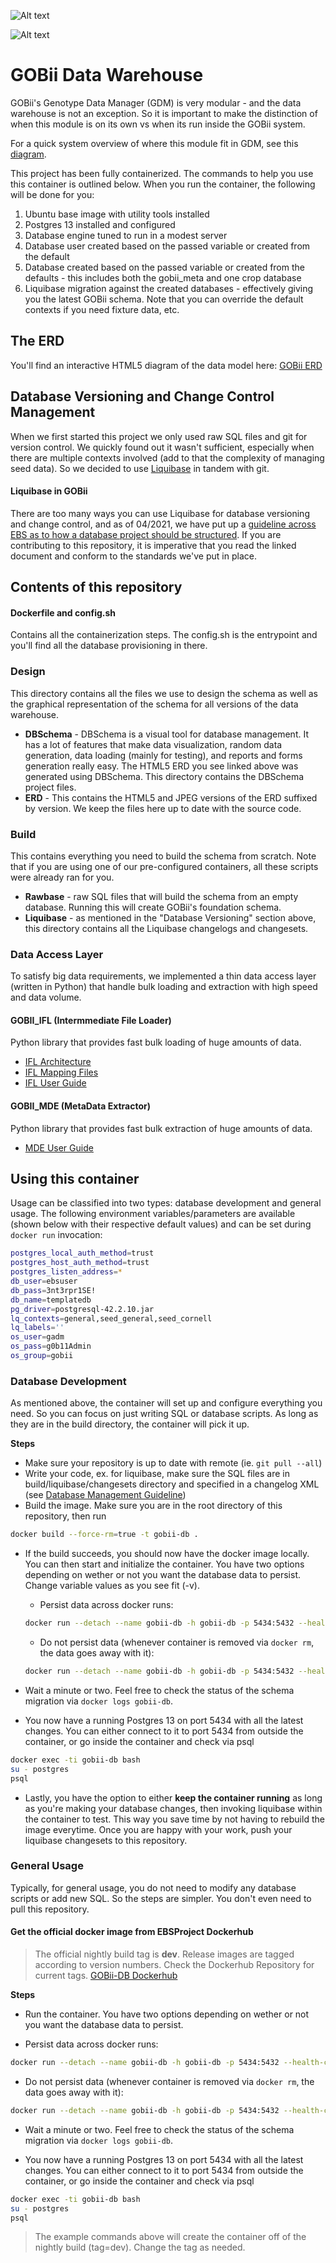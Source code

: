 ![Alt text](https://thumbnails-photos.amazon.com/v1/thumbnail/jlO5R-FlQi2jc7XIDi0WIw?viewBox=1153%2C328&ownerId=A3RL6H4CGV9EDF&groupShareToken=BMjypj3yTjKYQZeEzFAEUw.WzZF0j057nuvZB9AjXgh1l "EBS Project")

![Alt text](https://thumbnails-photos.amazon.com/v1/thumbnail/BoKZcnoqRbu1FA5S-pq0FQ?viewBox=860%2C430&ownerId=A3RL6H4CGV9EDF&groupShareToken=3nBmqRPHRkOSNoFCzXXJxA.g3lrRb25_s0FjHtiFfscnu "GOBii Project")

# GOBii Data Warehouse

GOBii's Genotype Data Manager (GDM) is very modular - and the data warehouse is not an exception. So it is important to make the distinction of when this module is on its own vs when its run inside the GOBii system.

For a quick system overview of where this module fit in GDM, see this [diagram](https://gobiiproject.atlassian.net/wiki/spaces/GD/pages/91717797/System+Architecture). 

This project has been fully containerized. The commands to help you use this container is outlined below. When you run the container, the following will be done for you:

1. Ubuntu base image with utility tools installed
2. Postgres 13 installed and configured
3. Database engine tuned to run in a modest server
4. Database user created based on the passed variable or created from the default
5. Database created based on the passed variable or created from the defaults - this includes both the gobii_meta and one crop database
6. Liquibase migration against the created databases - effectively giving you the latest GOBii schema. Note that you can override the default contexts if you need fixture data, etc.



## The ERD

You'll find an interactive HTML5 diagram of the data model here: [GOBii ERD](https://gobiiproject.atlassian.net/wiki/spaces/GDW/pages/249200646/Entity+Relationship+Diagram)


## Database Versioning and Change Control Management

When we first started this project we only used raw SQL files and git for version control. We quickly found out it wasn't sufficient, especially when there are multiple contexts involved (add to that the complexity of managing seed data). So we decided to use [Liquibase](https://www.liquibase.org/) in tandem with git. 

#### Liquibase in GOBii

There are too many ways you can use Liquibase for database versioning and change control, and as of 04/2021, we have put up a [guideline across EBS as to how a database project should be structured](https://ebsproject.atlassian.net/wiki/spaces/DB/pages/29006528708/EBS+Database+Project+Structure). If you are contributing to this repository, it is imperative that you read the linked document and conform to the standards we've put in place.


## Contents of this repository


#### Dockerfile and config.sh
Contains all the containerization steps. The config.sh is the entrypoint and you'll find all the database provisioning in there.

### Design

This directory contains all the files we use to design the schema as well as the graphical representation of the schema for all versions of the data warehouse.

* **DBSchema** - DBSchema is a visual tool for database management. It has a lot of features that make data visualization, random data generation, data loading (mainly for testing), and reports and forms generation really easy. The HTML5 ERD you see linked above was generated using DBSchema. This directory contains the DBSchema project files. 
* **ERD** - This contains the HTML5 and JPEG versions of the ERD suffixed by version. We keep the files here up to date with the source code.


### Build

This contains everything you need to build the schema from scratch. Note that if you are using one of our pre-configured containers, all these scripts were already ran for you.

* **Rawbase** - raw SQL files that will build the schema from an empty database. Running this will create GOBii's foundation schema.
* **Liquibase** - as mentioned in the "Database Versioning" section above, this directory contains all the Liquibase changelogs and changesets.

### Data Access Layer

To satisfy big data requirements, we implemented a thin data access layer (written in Python) that handle bulk loading and extraction with high speed and data volume.

#### GOBII_IFL (Intermmediate File Loader)

Python library that provides fast bulk loading of huge amounts of data.

* [IFL Architecture](https://gobiiproject.atlassian.net/wiki/spaces/GDW/pages/257589467/IFL+Architecture)
* [IFL Mapping Files](https://gobiiproject.atlassian.net/wiki/spaces/GDW/pages/257589483/IFL+Mapping+Files)
* [IFL User Guide](https://gobiiproject.atlassian.net/wiki/spaces/GDW/pages/257589524/IFL+User+Guide)

#### GOBII_MDE (MetaData Extractor)

Python library that provides fast bulk extraction of huge amounts of data.

* [MDE User Guide](https://gobiiproject.atlassian.net/wiki/spaces/GDW/pages/260178249/MDE+User+Guide)


## Using this container

Usage can be classified into two types: database development and general usage. The following environment variables/parameters are available (shown below with their respective default values) and can be set during `docker run` invocation:

```bash
postgres_local_auth_method=trust
postgres_host_auth_method=trust
postgres_listen_address=*
db_user=ebsuser
db_pass=3nt3rpr1SE!
db_name=templatedb
pg_driver=postgresql-42.2.10.jar
lq_contexts=general,seed_general,seed_cornell
lq_labels=''
os_user=gadm
os_pass=g0b11Admin
os_group=gobii
```


### Database Development

As mentioned above, the container will set up and configure everything you need. So you can focus on just writing SQL or database scripts. As long as they are in the build directory, the container will pick it up.

**Steps**


* Make sure your repository is up to date with remote (ie. `git pull --all`)
* Write your code, ex. for liquibase, make sure the SQL files are in build/liquibase/changesets directory and specified in a changelog XML (see [Database Management Guideline](https://ebsproject.atlassian.net/wiki/spaces/DB/pages/104235022/Database+Change+Management))
* Build the image. Make sure you are in the root directory of this repository, then run

```bash  
docker build --force-rm=true -t gobii-db .
```
* If the build succeeds, you should now have the docker image locally. You can then start and initialize the container. You have two options depending on wether or not you want the database data to persist. Change variable values as you see fit (-v).
	* Persist data across docker runs: 
	```bash 
	docker run --detach --name gobii-db -h gobii-db -p 5434:5432 --health-cmd="pg_isready -U postgres || exit 1" -e "db_name=gobii_db" -e "db_user=kevin" -e "lq_contexts=general,seed_general,seed_cornell" -v gobii_postgres_etc:/etc/postgresql -v gobii_postgres_log:/var/log/postgresql -v gobii_postgres_lib:/var/lib/postgresql -it gobii-db:latest
	```
	* Do not persist data (whenever container is removed via `docker rm`, the data goes away with it): 
	```bash
	docker run --detach --name gobii-db -h gobii-db -p 5434:5432 --health-cmd="pg_isready -U postgres || exit 1" -e "db_name=gobii_db" -e "db_user=kevin" -e "lq_contexts=general,seed_general,seed_cornell" -it gobii-db:latest
	```

* Wait a minute or two. Feel free to check the status of the schema migration via `docker logs gobii-db`.
* You now have a running Postgres 13 on port 5434 with all the latest changes. You can either connect to it to port 5434 from outside the container, or go inside the container and check via psql

```bash
docker exec -ti gobii-db bash
su - postgres
psql
```
* Lastly, you have the option to either **keep the container running** as long as you're making your database changes, then invoking liquibase within the container to test. This way you save time by not having to rebuild the image everytime. Once you are happy with your work, push your liquibase changesets to this repository.


### General Usage

Typically, for general usage, you do not need to modify any database scripts or add new SQL. So the steps are simpler. You don't even need to pull this repository.

#### Get the official docker image from **EBSProject Dockerhub**

> The official nightly build tag is **dev**. Release images are tagged according to version numbers. Check the Dockerhub Repository for current tags. [GOBii-DB Dockerhub](https://hub.docker.com/r/ebsproject/gobii-db)

**Steps**


* Run the container. You have two options depending on wether or not you want the database data to persist.

* Persist data across docker runs:
```bash
docker run --detach --name gobii-db -h gobii-db -p 5434:5432 --health-cmd="pg_isready -U postgres || exit 1" -e "db_name=gobii_db" -e "db_user=kevin" -e "lq_contexts=general,seed_general,seed_cornell" -v gobii_postgres_etc:/etc/postgresql -v gobii_postgres_log:/var/log/postgresql -v gobii_postgres_lib:/var/lib/postgresql -it ebsproject/gobii-db:dev
```
* Do not persist data (whenever container is removed via `docker rm`, the data goes away with it): 
```bash
docker run --detach --name gobii-db -h gobii-db -p 5434:5432 --health-cmd="pg_isready -U postgres || exit 1" -e "db_name=gobii_db" -e "db_user=kevin" -e "lq_contexts=general,seed_general,seed_cornell" -it ebsproject/gobii-db:dev
```
* Wait a minute or two. Feel free to check the status of the schema migration via `docker logs gobii-db`.

* You now have a running Postgres 13 on port 5434 with all the latest changes. You can either connect to it to port 5434 from outside the container, or go inside the container and check via psql

```bash
docker exec -ti gobii-db bash
su - postgres
psql
```

> The example commands above will create the container off of the nightly build (tag=dev). Change the tag as needed.
